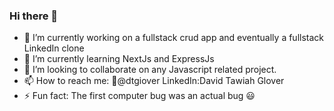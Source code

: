### Hi there 👋

- 🔭 I’m currently working on a fullstack crud app and eventually a fullstack LinkedIn clone
- 🌱 I’m currently learning NextJs and ExpressJs
- 👯 I’m looking to collaborate on any Javascript related project.
- 📫 How to reach me: :hatched_chick:@dtgiover LinkedIn:David Tawiah Glover
- ⚡ Fun fact: The first computer bug was an actual bug  :smiley:

